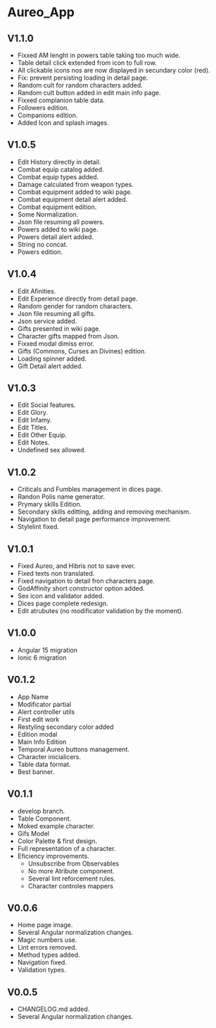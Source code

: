 # Aureo_App
## V1.1.0
- Fixxed AM lenght in powers table taking too much wide.
- Table detail click extended from icon to full row.
- All clickable icons nos are now displayed in secundary color (red).
- Fix: prevent persisting loading in detail page.
- Random cult for random characters added.
- Random cult button added in edit main info page.
- Fixxed complanion table data.
- Followers edition.
- Companions edition.
- Added Icon and splash images.

## V1.0.5
- Edit History directly in detail.
- Combat equip catalog added.
- Combat equip types added.
- Damage calculated from weapon types.
- Combat equipment added to wiki page.
- Combat equipment detail alert added.
- Combat equipment edition.
- Some Normalization.
- Json file resuming all powers.
- Powers added to wiki page.
- Powers detail alert added.
- String no concat.
- Powers edition.

## V1.0.4
- Edit Afinities.
- Edit Experience directly from detail page.
- Random gender for random characters.
- Json file resuming all gifts.
- Json service added.
- Gifts presented in wiki page.
- Character gifts mapped from Json.
- Fixxed modal dimiss error.
- Gifts (Commons, Curses an Divines) edition.
- Loading spinner added.
- Gift Detail alert added.

## V1.0.3
- Edit Social features.
- Edit Glory.
- Edit Infamy.
- Edit Titles.
- Edit Other Equip.
- Edit Notes.
- Undefined sex allowed.

## V1.0.2
- Criticals and Fumbles management in dices page.
- Randon Polis name generator.
- Prymary skills Edition.
- Secondary skills editting, adding  and removing mechanism.
- Navigation to detail page performance improvement.
- Stylelint fixed.

## V1.0.1
- Fixed Aureo, and Hibris not to save ever.
- Fixed texts non translated.
- Fixed navigation to detail fron characters page.
- GodAffinity short constructor option added.
- Sex icon and validator added.
- Dices page complete redesign.
- Edit atrubutes (no modificator validation by the moment).

## V1.0.0
- Angular 15 migration
- Ionic 6 migration

## V0.1.2
- App Name
- Modificator partial
- Alert controller utils
- First edit work
- Restyling secondary color added
- Edition modal
- Main Info Edition
- Temporal Aureo buttons management.
- Character inicialicers.
- Table data format.
- Best banner.

## V0.1.1
- develop branch.
- Table Component.
- Moked example character.
- Gifs Model
- Color Palette & first design.
- Full representation of a character.
- Eficiency improvements.
  - Unsubscribe from Observables
  - No more Atribute component.
  - Several lint reforcement rules.
  - Character controles mappers

## V0.0.6
- Home page image.
- Several Angular normalization changes.
- Magic numbers use.
- Lint errors removed.
- Method types added.
- Navigation fixed.
- Validation types.

## V0.0.5
- CHANGELOG.md added.
- Several Angular normalization changes.
